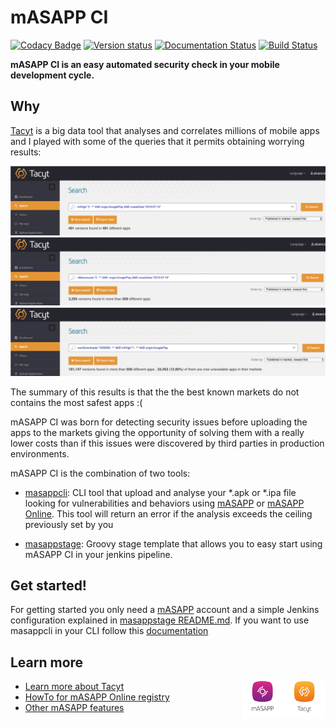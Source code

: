 # mASAPP CI 
[![Codacy Badge](https://api.codacy.com/project/badge/Grade/789361eff9e54d6cb15b1c267b866280)](https://www.codacy.com/manual/alopezna5/mASAPP_CI?utm_source=github.com&amp;utm_medium=referral&amp;utm_content=alopezna5/mASAPP_CI&amp;utm_campaign=Badge_Grade) [![Version status](https://img.shields.io/pypi/v/masappcli.svg?color=F609C0)](https://pypi.org/project/masappcli/0.2.1/) [![Documentation Status](https://readthedocs.org/projects/masappci/badge/?version=master)](https://masappci.readthedocs.io/en/master/?badge=master) [![Build Status](https://travis-ci.org/alopezna5/mASAPP_CI.svg?branch=minor_improvements)](https://travis-ci.org/alopezna5/mASAPP_CI) 


**mASAPP CI is an easy automated security check in your mobile development cycle.**

## Why


[Tacyt](https://tacyt.elevenpaths.com) is a big data tool that analyses and correlates millions of mobile apps and I played with some of the queries that
it permits obtaining worrying results:

[![Foo](readme_resources/vulnerabilities_tacyt.png)](https://tacyt.elevenpaths.com/)
[![Foo](readme_resources/behaviors_tacyt.png)](https://tacyt.elevenpaths.com/)
[![Foo](readme_resources/high_vulns_with_a_lot_of_download.png)](https://tacyt.elevenpaths.com/)

The summary of this results is that the the best known markets do not contains the most safest apps :(  


mASAPP CI was born for detecting security issues before uploading the apps to the markets giving the opportunity of solving
them with a really lower costs than if this issues were discovered by third parties in production environments.


mASAPP CI is the combination of two tools:
 
 * [masappcli](masappcli/): CLI tool that upload and analyse your *.apk or *.ipa file looking for vulnerabilities and behaviors using 
 [mASAPP](https://www.elevenpaths.com/es/tecnologia/masapp/index.html) or 
 [mASAPP Online](https://www.elevenpaths.com/es/tecnologia/masapp-online/index.html).
 This tool will return an error if the analysis exceeds the ceiling previously set by you
    
 * [masappstage](masappstage/): Groovy stage template that allows you to easy start using mASAPP CI in your jenkins 
 pipeline.


## Get started!

For getting started you only need a [mASAPP](https://masapp.elevenpaths.com) account and a simple Jenkins configuration explained in 
[masappstage README.md](masappstage/README.md). If you want to use masappcli in your CLI follow this 
[documentation](https://masappci.readthedocs.io/en/master/getting_started.html)


## Learn more

* [Learn more about Tacyt](https://www.youtube.com/watch?v=dg4-y5DPnMg)  <img src="readme_resources/tacyt.png" width="14%" height="16%"  align="right"> </a>  <a href="https://masapp.elevenpaths.com"> <img src="readme_resources/mASAPP.png" width="14%" height="16%"  align="right"> </a>   <a href="https://tacyt.elevenpaths.com">                       
* [HowTo for mASAPP Online registry](https://www.youtube.com/watch?v=WatthF8tVwA)                     
* [Other mASAPP features](https://www.youtube.com/watch?v=aclSLbqoVxg)  
 

